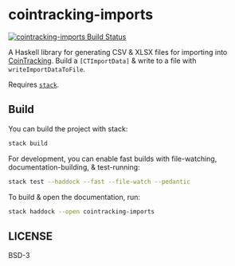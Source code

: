 # cointracking-imports

[![cointracking-imports Build Status](https://github.com/prikhi/cointracking-imports/actions/workflows/main.yml/badge.svg)](https://github.com/prikhi/cointracking-imports/actions/workflows/main.yml)


A Haskell library for generating CSV & XLSX files for importing into
[CoinTracking][cointracking]. Build a `[CTImportData]` & write to a file with
`writeImportDataToFile`.

Requires [`stack`][get-stack].

[cointracking]: https://cointracking.info/
[get-stack]: https://docs.haskellstack.org/en/stable/README/


## Build

You can build the project with stack:

```sh
stack build
```

For development, you can enable fast builds with file-watching,
documentation-building, & test-running:

```sh
stack test --haddock --fast --file-watch --pedantic
```

To build & open the documentation, run:

```sh
stack haddock --open cointracking-imports
```


## LICENSE

BSD-3
